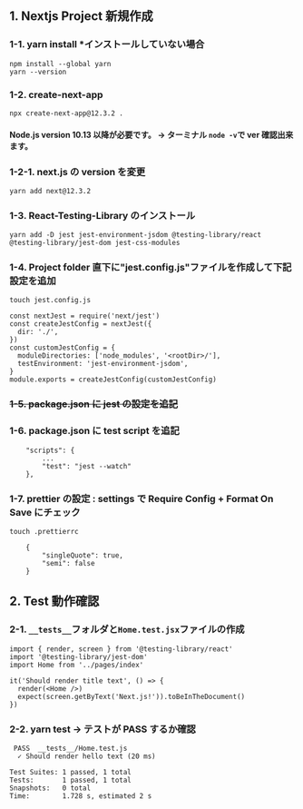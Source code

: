 ## 1. Nextjs Project 新規作成

### 1-1. yarn install \*インストールしていない場合

    npm install --global yarn
    yarn --version

### 1-2. create-next-app

    npx create-next-app@12.3.2 .

#### Node.js version 10.13 以降が必要です。 -> ターミナル `node -v`で ver 確認出来ます。

### 1-2-1. next.js の version を変更

    yarn add next@12.3.2

### 1-3. React-Testing-Library のインストール

    yarn add -D jest jest-environment-jsdom @testing-library/react @testing-library/jest-dom jest-css-modules

### 1-4. Project folder 直下に"jest.config.js"ファイルを作成して下記設定を追加

    touch jest.config.js

```
const nextJest = require('next/jest')
const createJestConfig = nextJest({
  dir: './',
})
const customJestConfig = {
  moduleDirectories: ['node_modules', '<rootDir>/'],
  testEnvironment: 'jest-environment-jsdom',
}
module.exports = createJestConfig(customJestConfig)
```

### ~~1-5. package.json に jest の設定を追記~~

### 1-6. package.json に test script を追記

```
    "scripts": {
        ...
        "test": "jest --watch"
    },
```

### 1-7. prettier の設定 : settings で Require Config + Format On Save にチェック

    touch .prettierrc

```
    {
        "singleQuote": true,
        "semi": false
    }
```

## 2. Test 動作確認

### 2-1. `__tests__`フォルダと`Home.test.jsx`ファイルの作成

```
import { render, screen } from '@testing-library/react'
import '@testing-library/jest-dom'
import Home from '../pages/index'

it('Should render title text', () => {
  render(<Home />)
  expect(screen.getByText('Next.js!')).toBeInTheDocument()
})
```

### 2-2. yarn test -> テストが PASS するか確認

```
 PASS  __tests__/Home.test.js
  ✓ Should render hello text (20 ms)

Test Suites: 1 passed, 1 total
Tests:       1 passed, 1 total
Snapshots:   0 total
Time:        1.728 s, estimated 2 s
```
